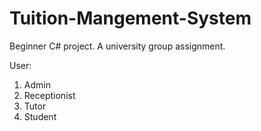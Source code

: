 # Tuition-Mangement-System
Beginner C# project. 
A university group assignment.

User:
1. Admin
2. Receptionist
3. Tutor
4. Student
